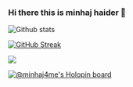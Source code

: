 ### Hi there this is minhaj haider 👋

![Github stats](https://github-readme-stats.vercel.app/api?username=minhaj4me)

[![GitHub Streak](https://github-readme-streak-stats.herokuapp.com?user=minhaj4me&theme=dark&hide_border=true)](https://git.io/streak-stats)

<img src="https://github-readme-stats.vercel.app/api/top-langs?username=minhaj4me"/>

[![@minhaj4me's Holopin board](https://holopin.me/minhaj4me)](https://holopin.io/@minhaj4me)

<!--
**minhaj4me/minhaj4me** is a ✨ _special_ ✨ repository because its `README.md` (this file) appears on your GitHub profile.

Here are some ideas to get you started:

- 🔭 I’m currently working on ...
- 🌱 I’m currently learning ...
- 👯 I’m looking to collaborate on ...
- 🤔 I’m looking for help with ...
- 💬 Ask me about ...
- 📫 How to reach me: ...
- 😄 Pronouns: ...
- ⚡ Fun fact: ...
-->
